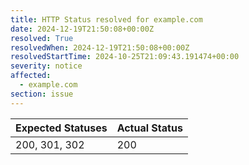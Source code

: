 ```yaml
---
title: HTTP Status resolved for example.com
date: 2024-12-19T21:50:08+00:00Z
resolved: True
resolvedWhen: 2024-12-19T21:50:08+00:00Z
resolvedStartTime: 2024-10-25T21:09:43.191474+00:00
severity: notice
affected:
  - example.com
section: issue
---
```


| Expected Statuses | Actual Status  |
|-------------------|----------------|
| 200, 301, 302 | 200 |
